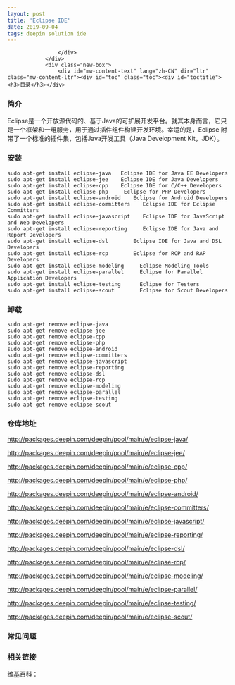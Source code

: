 ```yaml
---
layout: post
title: 'Eclipse IDE'
date: 2019-09-04
tags: deepin solution ide
---
```


<section>
                <div class="before">
                    <div class="other">

                    </div>
                </div>
                <div class="new-box">
                    <div id="mw-content-text" lang="zh-CN" dir="ltr" class="mw-content-ltr"><div id="toc" class="toc"><div id="toctitle"><h3>目录</h3></div>

</div>

<h3><span class="mw-headline" id=".E7.AE.80.E4.BB.8B">简介</span></h3>
<p>Eclipse是一个开放源代码的、基于Java的可扩展开发平台。就其本身而言，它只是一个框架和一组服务，用于通过插件组件构建开发环境。幸运的是，Eclipse 附带了一个标准的插件集，包括Java开发工具（Java Development Kit，JDK）。</p>
<h3><span class="mw-headline" id=".E5.AE.89.E8.A3.85">安装</span></h3>
<pre><code>sudo apt-get install eclipse-java   Eclipse IDE for Java EE Developers
sudo apt-get install eclipse-jee    Eclipse IDE for Java Developers
sudo apt-get install eclipse-cpp    Eclipse IDE for C/C++ Developers
sudo apt-get install eclipse-php     Eclipse for PHP Developers
sudo apt-get install eclipse-android    Eclipse for Android Developers
sudo apt-get install eclipse-committers    Eclipse IDE for Eclipse Committers
sudo apt-get install eclipse-javascript    Eclipse IDE for JavaScript and Web Developers
sudo apt-get install eclipse-reporting     Eclipse IDE for Java and Report Developers
sudo apt-get install eclipse-dsl        Eclipse IDE for Java and DSL Developers
sudo apt-get install eclipse-rcp        Eclipse for RCP and RAP Developers
sudo apt-get install eclipse-modeling     Eclipse Modeling Tools
sudo apt-get install eclipse-parallel     Eclipse for Parallel Application Developers
sudo apt-get install eclipse-testing      Eclipse for Testers
sudo apt-get install eclipse-scout        Eclipse for Scout Developers
</code></pre>
<h3><span class="mw-headline" id=".E5.8D.B8.E8.BD.BD">卸载</span></h3>
<pre><code>sudo apt-get remove eclipse-java
sudo apt-get remove eclipse-jee 
sudo apt-get remove eclipse-cpp
sudo apt-get remove eclipse-php
sudo apt-get remove eclipse-android
sudo apt-get remove eclipse-committers
sudo apt-get remove eclipse-javascript
sudo apt-get remove eclipse-reporting
sudo apt-get remove eclipse-dsl
sudo apt-get remove eclipse-rcp
sudo apt-get remove eclipse-modeling
sudo apt-get remove eclipse-parallel
sudo apt-get remove eclipse-testing
sudo apt-get remove eclipse-scout
</code></pre>
<h3><span class="mw-headline" id=".E4.BB.93.E5.BA.93.E5.9C.B0.E5.9D.80">仓库地址</span></h3>
<p><a rel="nofollow" class="external text" href="http://packages.deepin.com/deepin/pool/main/e/eclipse-java/"></a><a href="http://packages.deepin.com/deepin/pool/main/e/eclipse-java/">http://packages.deepin.com/deepin/pool/main/e/eclipse-java/</a><a rel="nofollow" class="external text" href="http://packages.deepin.com/deepin/pool/main/e/eclipse-java/"></a></p>
<p><a rel="nofollow" class="external text" href="http://packages.deepin.com/deepin/pool/main/e/eclipse-jee/"></a><a href="http://packages.deepin.com/deepin/pool/main/e/eclipse-jee/">http://packages.deepin.com/deepin/pool/main/e/eclipse-jee/</a><a rel="nofollow" class="external text" href="http://packages.deepin.com/deepin/pool/main/e/eclipse-jee/"></a></p>
<p><a rel="nofollow" class="external text" href="http://packages.deepin.com/deepin/pool/main/e/eclipse-cpp/"></a><a href="http://packages.deepin.com/deepin/pool/main/e/eclipse-cpp/">http://packages.deepin.com/deepin/pool/main/e/eclipse-cpp/</a><a rel="nofollow" class="external text" href="http://packages.deepin.com/deepin/pool/main/e/eclipse-cpp/"></a></p>
<p><a rel="nofollow" class="external text" href="http://packages.deepin.com/deepin/pool/main/e/eclipse-php/"></a><a href="http://packages.deepin.com/deepin/pool/main/e/eclipse-php/">http://packages.deepin.com/deepin/pool/main/e/eclipse-php/</a><a rel="nofollow" class="external text" href="http://packages.deepin.com/deepin/pool/main/e/eclipse-php/"></a></p>
<p><a rel="nofollow" class="external text" href="http://packages.deepin.com/deepin/pool/main/e/eclipse-android/"></a><a href="http://packages.deepin.com/deepin/pool/main/e/eclipse-android/">http://packages.deepin.com/deepin/pool/main/e/eclipse-android/</a><a rel="nofollow" class="external text" href="http://packages.deepin.com/deepin/pool/main/e/eclipse-android/"></a></p>
<p><a rel="nofollow" class="external text" href="http://packages.deepin.com/deepin/pool/main/e/eclipse-committers/"></a><a href="http://packages.deepin.com/deepin/pool/main/e/eclipse-committers/">http://packages.deepin.com/deepin/pool/main/e/eclipse-committers/</a><a rel="nofollow" class="external text" href="http://packages.deepin.com/deepin/pool/main/e/eclipse-committers/"></a></p>
<p><a rel="nofollow" class="external text" href="http://packages.deepin.com/deepin/pool/main/e/eclipse-javascript/"></a><a href="http://packages.deepin.com/deepin/pool/main/e/eclipse-javascript/">http://packages.deepin.com/deepin/pool/main/e/eclipse-javascript/</a><a rel="nofollow" class="external text" href="http://packages.deepin.com/deepin/pool/main/e/eclipse-javascript/"></a></p>
<p><a rel="nofollow" class="external text" href="http://packages.deepin.com/deepin/pool/main/e/eclipse-reporting/"></a><a href="http://packages.deepin.com/deepin/pool/main/e/eclipse-reporting/">http://packages.deepin.com/deepin/pool/main/e/eclipse-reporting/</a><a rel="nofollow" class="external text" href="http://packages.deepin.com/deepin/pool/main/e/eclipse-reporting/"></a></p>
<p><a rel="nofollow" class="external text" href="http://packages.deepin.com/deepin/pool/main/e/eclipse-dsl/"></a><a href="http://packages.deepin.com/deepin/pool/main/e/eclipse-dsl/">http://packages.deepin.com/deepin/pool/main/e/eclipse-dsl/</a><a rel="nofollow" class="external text" href="http://packages.deepin.com/deepin/pool/main/e/eclipse-dsl/"></a></p>
<p><a rel="nofollow" class="external text" href="http://packages.deepin.com/deepin/pool/main/e/eclipse-rcp/"></a><a href="http://packages.deepin.com/deepin/pool/main/e/eclipse-rcp/">http://packages.deepin.com/deepin/pool/main/e/eclipse-rcp/</a><a rel="nofollow" class="external text" href="http://packages.deepin.com/deepin/pool/main/e/eclipse-rcp/"></a></p>
<p><a rel="nofollow" class="external text" href="http://packages.deepin.com/deepin/pool/main/e/eclipse-modeling/"></a><a href="http://packages.deepin.com/deepin/pool/main/e/eclipse-modeling/">http://packages.deepin.com/deepin/pool/main/e/eclipse-modeling/</a><a rel="nofollow" class="external text" href="http://packages.deepin.com/deepin/pool/main/e/eclipse-modeling/"></a></p>
<p><a rel="nofollow" class="external text" href="http://packages.deepin.com/deepin/pool/main/e/eclipse-parallel/"></a><a href="http://packages.deepin.com/deepin/pool/main/e/eclipse-parallel/">http://packages.deepin.com/deepin/pool/main/e/eclipse-parallel/</a><a rel="nofollow" class="external text" href="http://packages.deepin.com/deepin/pool/main/e/eclipse-parallel/"></a></p>
<p><a rel="nofollow" class="external text" href="http://packages.deepin.com/deepin/pool/main/e/eclipse-testing/"></a><a href="http://packages.deepin.com/deepin/pool/main/e/eclipse-testing/">http://packages.deepin.com/deepin/pool/main/e/eclipse-testing/</a><a rel="nofollow" class="external text" href="http://packages.deepin.com/deepin/pool/main/e/eclipse-testing/"></a></p>
<p><a rel="nofollow" class="external text" href="http://packages.deepin.com/deepin/pool/main/e/eclipse-scout/"></a><a href="http://packages.deepin.com/deepin/pool/main/e/eclipse-scout/">http://packages.deepin.com/deepin/pool/main/e/eclipse-scout/</a><a rel="nofollow" class="external text" href="http://packages.deepin.com/deepin/pool/main/e/eclipse-scout/"></a></p>
<h3><span class="mw-headline" id=".E5.B8.B8.E8.A7.81.E9.97.AE.E9.A2.98">常见问题</span></h3>
<h3><span class="mw-headline" id=".E7.9B.B8.E5.85.B3.E9.93.BE.E6.8E.A5">相关链接</span></h3>
<p>维基百科：</p>

<!-- 
NewPP limit report
Cached time: 20190903053301
Cache expiry: 86400
Dynamic content: false
CPU time usage: 0.008 seconds
Real time usage: 0.010 seconds
Preprocessor visited node count: 1/1000000
Preprocessor generated node count: 4/1000000
Post‐expand include size: 0/2097152 bytes
Template argument size: 0/2097152 bytes
Highest expansion depth: 1/40
Expensive parser function count: 0/100
-->

<!-- 
Transclusion expansion time report (%,ms,calls,template)
100.00%    0.000      1 - -total
-->

<!-- Saved in parser cache with key mediawiki:pcache:idhash:230-0!*!*!!zh-cn!*!* and timestamp 20190903053301 and revision id 608
 -->
</div>                </div>
            </section>